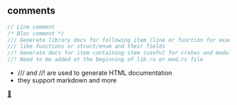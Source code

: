 ## comments

```rust
// Line comment
/* Bloc comment */
/// Generate library docs for following item (line or function for example)
/// like functions or struct/enum and their fields
//! Generate docs for item containing item (useful for crates and modules)
//! Need to be added at the beginning of lib.rs or mod.rs file 
```

* /// and //! are used to generate HTML documentation 
* they support markdown and more

[📒](https://doc.rust-lang.org/1.17.0/book/comments.html)
